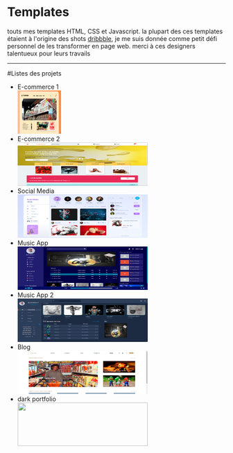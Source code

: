 # Templates
touts mes templates HTML, CSS et Javascript.
la plupart des ces templates étaient à l'origine des shots <a href="https://dribbble.com/">dribbble<a>, je me suis donnée comme petit défi personnel de les transformer en page web. 
merci à ces designers talentueux pour leurs travails
***
#Listes des projets 
- E-commerce 1  
  <img src="img/ecommerce.PNG" width="100" height="100">
- E-commerce 2  
  <img src="img/ecommerce2.PNG" width="300" height="100">
- Social Media  
  <img src="img/social_media.PNG" width="300" height="100">
- Music App  
  <img src="img/streaming.PNG" width="300" height="100">
- Music App 2  
  <img src="img/music_app2.PNG" width="300" height="100">
- Blog  
  <img src="img/blog.PNG" width="300" height="100">
- dark portfolio  
  <img src="img/portfolio_v4 .PNG" width="300" height="100">
  
